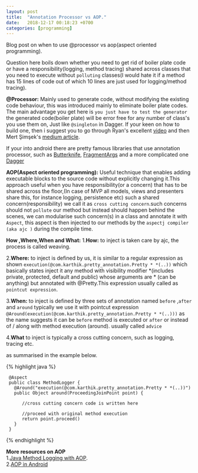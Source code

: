 ```yaml
---
layout: post
title:  "Annotation Processor vs AOP."
date:   2018-12-17 00:18:23 +0700
categories: [programming]
---
```


Blog post on when to use @processor vs aop(aspect oriented programming).

Question here boils down whether you need to get rid of boiler plate code or have a responsibility(logging, method tracing) shared across classes that you need to execute without `polluting` classes(I would hate it if a method has 15 lines of code out of which 10 lines are just used for logging/method tracing).

**@Processor:**
Mainly used to generate code, without modifying the existing code behaviour, this was introduced mainly to eliminate boiler plate codes. The main advantage you get here is `you just have to test the generator` the generated code(boiler plate) will be error free for any number of class's you use them on, Just like `@singleton` in Dagger.
If your keen on how to build one, then i suggest you to go through Ryan's excellent [video](https://academy.realm.io/posts/360andev-ryan-harter-eliminate-boilerplate/) and then Mert Şimşek's [medium article](https://medium.com/@iammert/annotation-processing-dont-repeat-yourself-generate-your-code-8425e60c6657).

If your into android there are pretty famous libraries that use annotation processor, such as [Butterknife](https://github.com/JakeWharton/butterknife), [FragmentArgs](https://github.com/sockeqwe/fragmentargs) and a more complicated one [Dagger](https://github.com/google/dagger)


**AOP(Aspect oriented programming):**
Useful technique that enables adding executable blocks to the source code without explicitly changing it.This approach useful when you have responsibility(or a concern) that has to be shared across the floor,(In case of MVP all models, views and presenters share this, for instance logging, persistence etc) such a shared concern(responsibility) we call it as `cross cutting concern`.such concerns should not `pollute` our method but instead should happen behind the scenes, we can modularise such concern(s) in a class and annotate it with `Aspect`, this aspect is then injected to our methods by the `aspectj compiler (aka ajc )` during the compile time.

**How ,Where,When and What:**
1.**How:** to inject is taken care by ajc, the process is called weaving.

2.**Where:** to inject is defined by us, it is similar to a regular expression as shown `execution(@com.karthik.pretty_annotation.Pretty * *(..))` which basically states inject it any method with visibility modifier *(includes private, protected, default and public) whose arguments are * (can be anything) but annotated with @Pretty.This expression usually called as `pointcut expression`.

3.**When:** to inject is defined by three sets of annotation named `before` ,`after` and `around` typically we use it with pointcut expression `@Around(execution(@com.karthik.pretty_annotation.Pretty * *(..)))` as the name suggests it can be `before` method is executed or `after` or instead of / along with method execution (around). usually called `advice`

4.**What** to inject is typically a cross cutting concern, such as logging, tracing etc.

as summarised in the example below.

{% highlight java %}

     @Aspect
     public class MethodLogger {
       @Around("execution(@com.karthik.pretty_annotation.Pretty * *(..))")
       public Object around(ProceedingJoinPoint point) {

          //cross cutting concern code is written here

          //proceed with original method execution
          return point.proceed()
       }
     }

{% endhighlight %}


**More resources on AOP**<br/>
1.[Java Method Logging with AOP](https://www.yegor256.com/2014/06/01/aop-aspectj-java-method-logging.html).<br/>
2.[AOP in Android](https://fernandocejas.com/2014/08/03/aspect-oriented-programming-in-android/)

